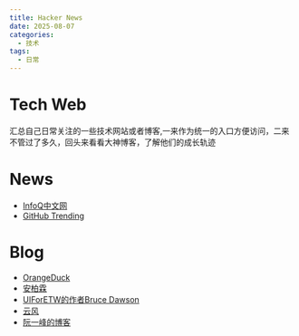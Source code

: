 ```yaml
---
title: Hacker News
date: 2025-08-07 
categories:
  - 技术
tags:
  - 日常 
---
```


# Tech Web

汇总自己日常关注的一些技术网站或者博客,一来作为统一的入口方便访问，二来不管过了多久，回头来看看大神博客，了解他们的成长轨迹

<!-- more -->

# News
- [InfoQ中文网](https://www.infoq.cn/)
- [GitHub Trending](https://github.com/trending)


# Blog
- [OrangeDuck](https://theorangeduck.com/page/all)
- [安柏霖](http://blancoding.tech/)
- [UIForETW的作者Bruce Dawson](https://randomascii.wordpress.com/)
- [云风](https://blog.codingnow.com/)
- [阮一峰的博客](https://www.ruanyifeng.com/)